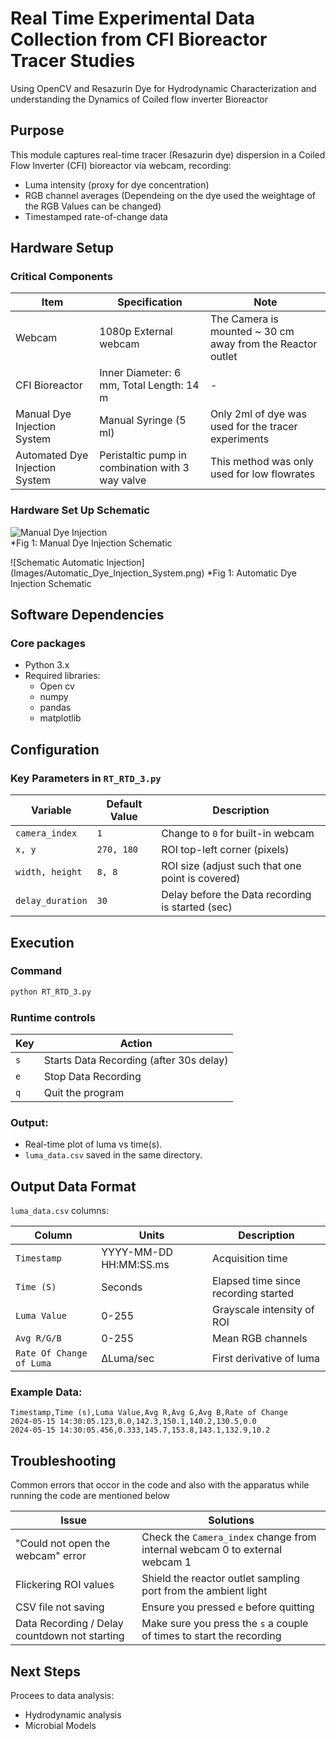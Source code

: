 # Real Time Experimental Data Collection from CFI Bioreactor Tracer Studies

Using OpenCV and Resazurin Dye for Hydrodynamic Characterization and understanding the Dynamics of Coiled flow inverter Bioreactor

## Purpose

This module captures real-time tracer (Resazurin dye) dispersion in a Coiled Flow Inverter (CFI) bioreactor via webcam, recording:
- Luma intensity (proxy for dye concentration)
- RGB channel averages (Dependeing on the dye used the weightage of the RGB Values can be changed)
- Timestamped rate-of-change data

## Hardware Setup

### Critical Components

| Item | Specification | Note |
|------|---------------|------|
| Webcam | 1080p External webcam | The Camera is mounted ~ 30 cm away from the Reactor outlet |
| CFI Bioreactor | Inner Diameter: 6 mm, Total Length: 14 m | - |
| Manual Dye Injection System | Manual Syringe (5 ml) | Only 2ml of dye was used for the tracer experiments |
| Automated Dye Injection System | Peristaltic pump in combination with 3 way valve | This method was only used for low flowrates |

### Hardware Set Up Schematic 
![Manual Dye Injection](Images/Manual_Dye_Injection_System.png)  
*Fig 1: Manual Dye Injection Schematic

![Schematic Automatic Injection] (Images/Automatic_Dye_Injection_System.png)
*Fig 1: Automatic Dye Injection Schematic

## Software Dependencies
### Core packages  
- Python 3.x
- Required libraries:
    - Open cv
    - numpy
    - pandas 
    - matplotlib

## Configuration
### Key Parameters in `RT_RTD_3.py`

| Variable | Default Value | Description |
|----------|---------------|-------------|
| `camera_index` | `1` | Change to `0` for built-in webcam |
| `x, y` | `270, 180` | ROI top-left corner (pixels) |
| `width, height` | `8, 8` | ROI size (adjust such that one point is covered) |
| `delay_duration` | `30` | Delay before the Data recording is started (sec) |

## Execution

### Command
```bash
python RT_RTD_3.py
```

### Runtime controls

| Key | Action |
|-----|--------|
| `s` | Starts Data Recording (after 30s delay) |
| `e` | Stop Data Recording |
| `q` | Quit the program |

### Output:
- Real-time plot of luma vs time(s).
- `luma_data.csv` saved in the same directory.

## Output Data Format

`luma_data.csv` columns:

| Column | Units | Description |
|--------|-------|-------------|
| `Timestamp` | YYYY-MM-DD HH:MM:SS.ms | Acquisition time |
| `Time (S)` | Seconds | Elapsed time since recording started |
| `Luma Value` | 0-255 | Grayscale intensity of ROI |
| `Avg R/G/B` | 0-255 | Mean RGB channels |
| `Rate Of Change of Luma` | ΔLuma/sec | First derivative of luma |

### Example Data:
```csv
Timestamp,Time (s),Luma Value,Avg R,Avg G,Avg B,Rate of Change  
2024-05-15 14:30:05.123,0.0,142.3,150.1,140.2,130.5,0.0  
2024-05-15 14:30:05.456,0.333,145.7,153.8,143.1,132.9,10.2 
```

## Troubleshooting
Common errors that occor in the code and also with the apparatus while running the code are mentioned below

| Issue | Solutions |
|-------|-----------|
| "Could not open the webcam" error | Check the `Camera_index` change from internal webcam 0 to external webcam 1 |
| Flickering ROI values | Shield the reactor outlet sampling port from the ambient light |
| CSV file not saving | Ensure you pressed `e` before quitting |
| Data Recording / Delay countdown not starting | Make sure you press the `s` a couple of times to start the recording |

## Next Steps
Procees to data analysis:
- Hydrodynamic analysis
- Microbial Models 
